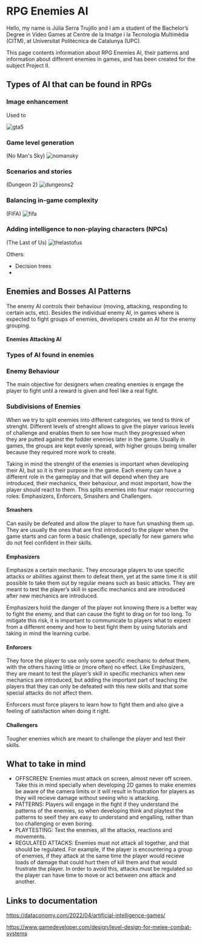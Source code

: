 # RPG Enemies AI

Hello, my name is Júlia Serra Trujillo and I am a student of the Bachelor’s Degree in Video Games at Centre de la Imatge i la Tecnologia Multimèdia (CITM), at Universitat Politècnica de Catalunya (UPC). 

This page contents information about RPG Enemies AI, their patterns and information about different enemies in games, and has been created for the subject Project II.

## Types of AI that can be found in RPGs
### Image enhancement
Used to

![gta5](https://user-images.githubusercontent.com/99959289/220201604-ac06f9db-85f2-49ba-8a0b-4e912d007cfe.jpg)

### Game level generation

(No Man's Sky)
![nomansky](https://user-images.githubusercontent.com/99959289/220749826-c7db6baa-da9d-42cf-ac4b-bf15f206129a.jpg)

### Scenarios and stories

(Dungeon 2)
![dungeons2](https://user-images.githubusercontent.com/99959289/220749561-35e51706-c353-444d-bfe7-1ae731fc688d.jpg)

### Balancing in-game complexity

(FIFA)
![fifa](https://user-images.githubusercontent.com/99959289/220749760-2213911e-454f-4238-8193-a192d6e44ace.jpg)

### Adding intelligence to non-playing characters (NPCs)

(The Last of Us)
![thelastofus](https://user-images.githubusercontent.com/99959289/220749937-b82770dc-a5c6-40d5-aabd-bea8a2faeb3d.jpg)

Others:
- Decision trees
- 

## Enemies and Bosses AI Patterns
The enemy AI controls their behaviour (moving, attacking, responding to certain acts, etc). Besides the individual enemy AI, in games where is expected to fight groups of enemies, developers create an AI for the enemy grouping.
#### Enemies Attacking AI



### Types of AI found in enemies

### Enemy Behaviour
The main objective for designers when creating enemies is engage the player to fight until a reward is given and feel like a real fight.

### Subdivisions of Enemies
When we try to split enemies into different categories, we tend to think of strenght. Different levels of strenght allows to give the player various levels of challenge and enables them to see how much they progressed when they are putted against the fodder enemies later in the game. Usually in games, the groups are kept evenly spread, with higher groups being smaller because they required more work to create.

Taking in mind the strenght of the enemies is important when developing their AI, but so it is their purpose in the game. Each enemy can have a different role in the gameplay and that will depend when they are introduced, their mechanics, their behaviour, and most important, how the player should react to them. This splits enemies into four major reoccurring roles: Emphasizers, Enforcers, Smashers and Challengers. 

#### Smashers
Can easily be defeated and allow the player to have fun smashing them up. They are usually the ones that are first introduced to the player when the game starts and can form a basic challenge, specially for new gamers who do not feel confident in their skills.

#### Emphasizers
Emphasize a certain mechanic. They encourage players to use specific attacks or abilities against them to defeat them, yet at the same time it is still possible to take them out by regular means such as basic attacks. They are meant to test the player’s skill in specific mechanics and are introduced after new mechanics are introduced.

Emphasizers hold the danger of the player not knowing there is a better way to fight the enemy, and that can cause the fight to drag on for too long. To mitigate this risk, it is important to communicate to players what to expect from a different enemy and how to best fight them by using tutorials and taking in mind the learning curbe.

#### Enforcers
They force the player to use only some specific mechanic to defeat them, with the others having little or (more often) no effect. Like Emphasizers, they are meant to test the player’s skill in specific mechanics when new mechanics are introduced, but adding the important part of teaching the players that they can only be defeated with this new skills and that some special attacks do not affect them.

Enforcers must force players to learn how to fight them and also give a feeling of satisfaction when doing it right.

#### Challengers
Tougher enemies which are meant to challenge the player and test their skills. 

## What to take in mind
- OFFSCREEN: Enemies must attack on screen, almost never off screen. Take this in mind specially when developing 2D games to make enemies be aware of the camera limits or it will result in frustration for players as they will recieve damage without seeing who is attacking.
- PATTERNS: Players will engage in the fight if they understand the patterns of the enemies, so when developing think and playtest the patterns to seeif they are easy to understand and engalling, rather than too challenging or even boring.
- PLAYTESTING: Test the enemies, all the attacks, reactions and movements. 
- REGULATED ATTACKS: Enemies must not attack all together, and that should be regulated. For example, if the player is encountering a group of enemies, if they attack at the same time the player would recieve loads of damage that could hurt them of kill them and that would frustrate the player. In order to avoid this, attacks must be regulated so the player can have time to move or act between one attack and another.

## Links to documentation
https://dataconomy.com/2022/04/artificial-intelligence-games/

https://www.gamedeveloper.com/design/level-design-for-melee-combat-systems
